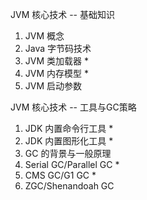 JVM 核心技术 -- 基础知识
1. JVM 概念
2. Java 字节码技术
3. JVM 类加载器 *
4. JVM 内存模型 *
5. JVM 启动参数

JVM 核心技术 -- 工具与GC策略
1. JDK 内置命令行工具 *
2. JDK 内置图形化工具 *
3. GC 的背景与一般原理
4. Serial GC/Parallel GC *
5. CMS GC/G1 GC *
6. ZGC/Shenandoah GC
